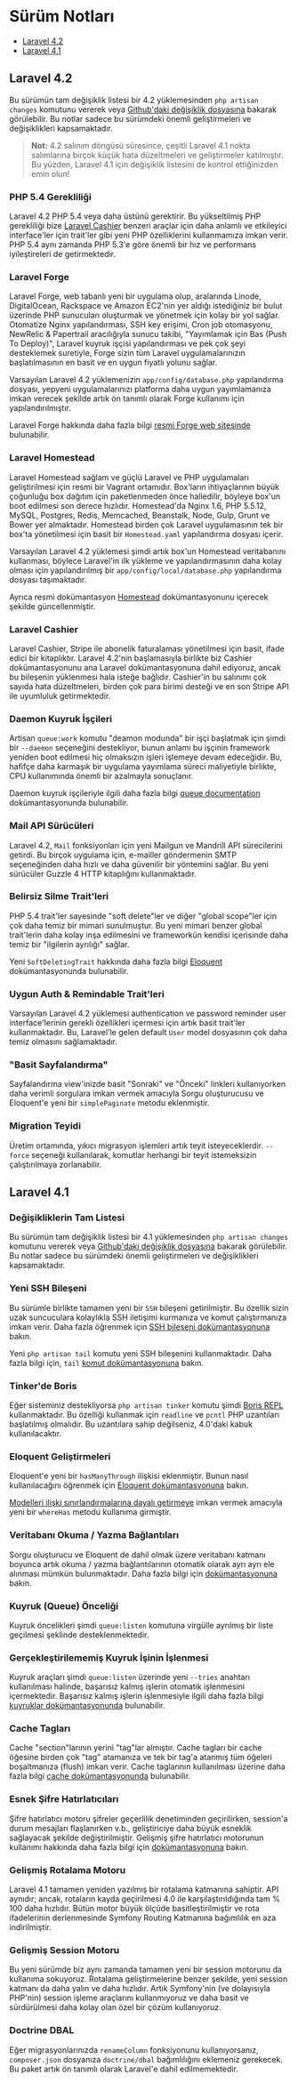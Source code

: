 # Sürüm Notları

- [Laravel 4.2](#laravel-4.2)
- [Laravel 4.1](#laravel-4.1)

<a name="laravel-4.2"></a>
## Laravel 4.2

Bu sürümün tam değişiklik listesi bir 4.2 yüklemesinden `php artisan changes` komutunu vererek veya [Github'daki değişiklik dosyasına](https://github.com/laravel/framework/blob/4.2/src/Illuminate/Foundation/changes.json) bakarak görülebilir. Bu notlar sadece bu sürümdeki önemli geliştirmeleri ve değişiklikleri kapsamaktadır.

> **Not:** 4.2 salınım döngüsü süresince, çeşitli Laravel 4.1 nokta salımlarına birçok küçük hata düzeltmeleri ve geliştirmeler katılmıştır. Bu yüzden, Laravel 4.1 için değişiklik listesini de kontrol ettiğinizden emin olun!

### PHP 5.4 Gerekliliği

Laravel 4.2 PHP 5.4 veya daha üstünü gerektirir. Bu yükseltilmiş PHP  gerekliliği bize [Laravel Cashier](/docs/billing) benzeri araçlar için daha anlamlı ve etkileyici interface'ler için trait'ler gibi yeni PHP özelliklerini kullanmamıza imkan verir. PHP 5.4 aynı zamanda PHP 5.3'e göre önemli bir hız ve performans iyileştireleri de getirmektedir.

### Laravel Forge

Laravel Forge, web tabanlı yeni bir uygulama olup, aralarında Linode, DigitalOcean, Rackspace ve Amazon EC2'nin yer aldığı istediğiniz bir bulut üzerinde PHP sunucuları oluşturmak ve yönetmek için kolay bir yol sağlar. Otomatize Nginx yapılandırması, SSH key erişimi, Cron job otomasyonu, NewRelic & Papertrail aracılığıyla sunucu takibi, "Yayımlamak için Bas (Push To Deploy)", Laravel kuyruk işçisi yapılandırması ve pek çok şeyi desteklemek suretiyle, Forge sizin tüm Laravel uygulamalarınızın başlatılmasının en basit ve en uygun fiyatlı yolunu sağlar.

Varsayılan Laravel 4.2 yüklemenizin `app/config/database.php` yapılandırma dosyası, yepyeni uygulamalarınızı platforma daha uygun yayımlamanıza imkan verecek şekilde artık ön tanımlı olarak Forge kullanımı için yapılandırılmıştır.

Laravel Forge hakkında daha fazla bilgi [resmi Forge web sitesinde](https://forge.laravel.com) bulunabilir.

### Laravel Homestead

Laravel Homestead sağlam ve güçlü Laravel ve PHP uygulamaları geliştirilmesi için resmi bir Vagrant ortamıdır. Box'ların ihtiyaçlarının büyük çoğunluğu box dağıtım için paketlenmeden önce halledilir, böyleye box'un boot edilmesi son derece hızlıdır. Homestead'da Nginx 1.6, PHP 5.5.12, MySQL, Postgres, Redis, Memcached, Beanstalk, Node, Gulp, Grunt ve Bower yer almaktadır. Homestead birden çok Laravel uygulamasının tek bir box'ta yönetilmesi için basit bir `Homestead.yaml` yapılandırma dosyası içerir.

Varsayılan Laravel 4.2 yüklemesi şimdi artık box'un Homestead veritabanını kullanması, böylece Laravel'in ilk yükleme ve yapılandırmasının daha kolay olması için yapılandırılmış bir `app/config/local/database.php` yapılandırma dosyası taşımaktadır.

Ayrıca resmi dokümantasyon [Homestead](/docs/homestead) dokümantasyonunu içerecek şekilde güncellenmiştir.

### Laravel Cashier

Laravel Cashier, Stripe ile abonelik faturalaması yönetilmesi için basit, ifade edici bir kitaplıktır. Laravel 4.2'nin başlamasıyla birlikte biz Cashier dokümantasyonunu ana Laravel dokümantasyonuna dahil ediyoruz, ancak bu bileşenin yüklenmesi hala isteğe bağlıdır. Cashier'in bu salınımı çok sayıda hata düzeltmeleri, birden çok para birimi desteği ve en son Stripe API ile uyumluluk getirmektedir.

### Daemon Kuyruk İşçileri

Artisan `queue:work` komutu "deamon modunda" bir işçi başlatmak için şimdi bir `--daemon` seçeneğini destekliyor, bunun anlamı bu işçinin framework yeniden boot edilmesi hiç olmaksızın işleri işlemeye devam edeceğidir. Bu, hafifçe daha karmaşık bir uygulama yayımlama süreci maliyetiyle birlikte, CPU kullanımında önemli bir azalmayla sonuçlanır.

Daemon kuyruk işçileriyle ilgili daha fazla bilgi [queue documentation](/docs/queues#daemon-queue-workers) dokümantasyonunda bulunabilir.

### Mail API Sürücüleri

Laravel 4.2, `Mail` fonksiyonları için yeni Mailgun ve Mandrill API sürecilerini getirdi. Bu birçok uygulama için, e-mailler göndermenin SMTP seçeneğinden daha hızlı ve daha güvenilir bir yöntemini sağlar. Bu yeni sürücüler Guzzle 4 HTTP kitaplığını kullanmaktadır.

### Belirsiz Silme Trait'leri

PHP 5.4 trait'ler sayesinde "soft delete"ler ve diğer "global scope"ler için çok daha temiz bir mimari sunulmuştur. Bu yeni mimari benzer global trait'lerin daha kolay inşa edilmesini ve frameworkün kendisi içerisinde daha temiz bir "ilgilerin ayrılığı" sağlar.

Yeni `SoftDeletingTrait` hakkında daha fazla bilgi [Eloquent](/docs/eloquent#soft-deleting) dokümantasyonunda bulunabilir.

### Uygun Auth & Remindable Trait'leri

Varsayılan Laravel 4.2 yüklemesi authentication ve password reminder user interface'lerinin gerekli özellikleri içermesi için artık basit trait'ler kullanmaktadır. Bu, Laravel'le gelen default `User` model dosyasının çok daha temiz olmasını sağlamaktadır.

### "Basit Sayfalandırma"

Sayfalandırma view'inizde basit "Sonraki" ve "Önceki" linkleri kullanıyorken daha verimli sorgulara imkan vermek amacıyla Sorgu oluşturucusu ve Eloquent'e yeni bir `simplePaginate` metodu eklenmiştir.

### Migration Teyidi

Üretim ortamında, yıkıcı migrasyon işlemleri artık teyit isteyeceklerdir. `--force` seçeneği kullanılarak, komutlar herhangi bir teyit istemeksizin çalıştırılmaya zorlanabilir.

<a name="laravel-4.1"></a>
## Laravel 4.1

### Değişikliklerin Tam Listesi

Bu sürümün tam değişiklik listesi bir 4.1 yüklemesinden `php artisan changes` komutunu vererek veya [Github'daki değişiklik dosyasına](https://github.com/laravel/framework/blob/4.1/src/Illuminate/Foundation/changes.json) bakarak görülebilir. Bu notlar sadece bu sürümdeki önemli geliştirmeleri ve değişiklikleri kapsamaktadır.

### Yeni SSH Bileşeni

Bu sürümle birlikte tamamen yeni bir `SSH` bileşeni getirilmiştir. Bu özellik sizin uzak suncuculara kolaylıkla SSH iletişimi kurmanıza ve komut çalıştırmanıza imkan verir. Daha fazla öğrenmek için [SSH bileşeni dokümantasyonuna](/docs/ssh) bakın.

Yeni `php artisan tail` komutu yeni SSH bileşenini kullanmaktadır. Daha fazla bilgi için, `tail` [komut dokümantasyonuna](/docs/ssh#tailing-remote-logs) bakın.

### Tinker'de Boris

Eğer sisteminiz destekliyorsa `php artisan tinker` komutu şimdi [Boris REPL](https://github.com/d11wtq/boris) kullanmaktadır. Bu özelliği kullanmak için `readline` ve `pcntl` PHP uzantıları başlatılmış olmalıdır. Bu uzantılara sahip değilseniz, 4.0'daki kabuk kullanılacaktır.

### Eloquent Geliştirmeleri

Eloquent'e yeni bir `hasManyThrough` ilişkisi eklenmiştir. Bunun nasıl kullanılacağını öğrenmek için [Eloquent dokümantasyonuna](/docs/eloquent#has-many-through) bakın.

[Modelleri ilişki sınırlandırmalarına dayalı getirmeye](/docs/eloquent#querying-relations) imkan vermek amacıyla yeni bir `whereHas` metodu kullanıma girmiştir.

### Veritabanı Okuma / Yazma Bağlantıları

Sorgu oluşturucu ve Eloquent de dahil olmak üzere veritabanı katmanı boyunca artık okuma / yazma bağlantılarının otomatik olarak ayrı ayrı ele alınması mümkün bulunmaktadır. Daha fazla bilgi için [dokümantasyonuna](/docs/database#read-write-connections) bakın.

### Kuyruk (Queue) Önceliği

Kuyruk öncelikleri şimdi `queue:listen` komutuna virgülle ayrılmış bir liste geçilmesi şeklinde desteklenmektedir.

### Gerçekleştirilememiş Kuyruk İşinin İşlenmesi

Kuyruk araçları şimdi `queue:listen` üzerinde yeni `--tries` anahtarı kullanılması halinde, başarısız kalmış işlerin otomatik işlenmesini içermektedir. Başarısız kalmış işlerin işlenmesiyle ilgili daha fazla bilgi [kuyruklar dokümantasyonunda](/docs/queues#failed-jobs) bulunabilir.

### Cache Tagları

Cache "section"larının yerini "tag"lar almıştır. Cache tagları bir cache öğesine birden çok "tag" atamanıza ve tek bir tag'a atanmış tüm öğeleri boşaltmanıza (flush) imkan verir. Cache taglarının kullanılması üzerine daha fazla bilgi [cache dokümantasyonunda](/docs/cache#cache-tags) bulunabilir.

### Esnek Şifre Hatırlatıcıları

Şifre hatırlatıcı motoru şifreler geçerlilik denetiminden geçirilirken, session'a durum mesajları flaşlanırken v.b., geliştiriciye daha büyük esneklik sağlayacak şekilde değiştirilmiştir. Gelişmiş şifre hatırlatıcı motorunun kullanımı hakkında daha fazla bilgi için [dokümantasyonuna](/docs/security#password-reminders-and-reset) bakın.

### Gelişmiş Rotalama Motoru

Laravel 4.1 tamamen yeniden yazılmış bir rotalama katmanına sahiptir. API aynıdır; ancak, rotaların kayda geçirilmesi 4.0 ile karşılaştırıldığında tam % 100 daha hızlıdır. Bütün motor büyük ölçüde basitleştirilmiştir ve rota ifadelerinin derlenmesinde Symfony Routing Katmanına bağımlılık en aza indirilmiştir.

### Gelişmiş Session Motoru

Bu yeni sürümde biz aynı zamanda tamamen yeni bir session motorunu da kullanıma sokuyoruz. Rotalama geliştirmelerine benzer şekilde, yeni session katmanı da daha yalın ve daha hızlıdır. Artık Symfony'nin (ve dolayısıyla PHP'nin) session işleme araçlarını kullanmıyoruz ve daha basit ve sürdürülmesi daha kolay olan özel bir çözüm kullanıyoruz.

### Doctrine DBAL

Eğer migrasyonlarınızda `renameColumn` fonksiyonunu kullanıyorsanız, `composer.json` dosyanıza `doctrine/dbal` bağımlılığını eklemeniz gerekecek. Bu paket artık ön tanımlı olarak Laravel'e dahil edilmemektedir.